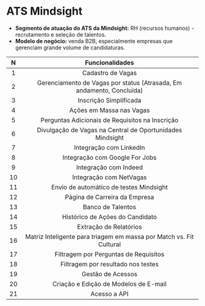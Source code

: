 # ATS Mindsight

- **Segmento de atuação do ATS da Mindsight:** RH (recursos humanos) - recrutamento e seleção de talentos.
- **Modelo de negócio:** venda B2B, especialmente empresas que gerenciam grande volume de candidaturas.

| N | Funcionalidades |
| :-: | :-: | 
| 1 | Cadastro de Vagas  | 
| 2 | Gerenciamento de Vagas por status (Atrasada, Em andamento, Concluída)  | 
| 3 | Inscrição Simplificada   | 
| 4 | Ações em Massa nas Vagas   |
| 5 | Perguntas Adicionais de Requisitos na Inscrição   |
| 6 | Divulgação de Vagas na Central de Oportunidades Mindsight   |
| 7 | Integração com LinkedIn  |
| 8 | Integração com Google For Jobs  |
| 9 | Integração com Indeed  |
| 10 | Integração com NetVagas  |
| 11 | Envio de automático de testes Mindsight |
| 12 | Página de Carreira da Empresa |
| 13 | Banco de Talentos |
| 14 | Histórico de Ações do Candidato |
| 15 | Extração de Relatórios |
| 16 | Matriz Inteligente para triagem em massa por Match vs. Fit Cultural |
| 17 | Filtragem por Perguntas de Requisitos |
| 18 | Filtragem por resultado nos testes |
| 19 | Gestão de Acessos |
| 20 | Criação e Edição de Modelos de E-mail |
| 21 | Acesso a API |

